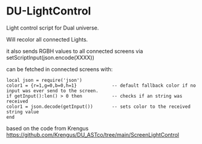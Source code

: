 # DU-LightControl

Light control script for Dual universe.

Will recolor all connected Lights.

it also sends RGBH values to all connected screens via setScriptInput(json.encode(XXXX))

can be fetched in connected screens with:
```
local json = require('json')
color1 = {r=1,g=0,b=0,h=1}             -- default fallback color if no input was ever send to the screen.
if getInput():len() > 0 then           -- checks if an string was received
color1 = json.decode(getInput())       -- sets color to the received string value
end

```
based on the code from Krengus
https://github.com/Krengus/DU_ASTco/tree/main/ScreenLightControl
